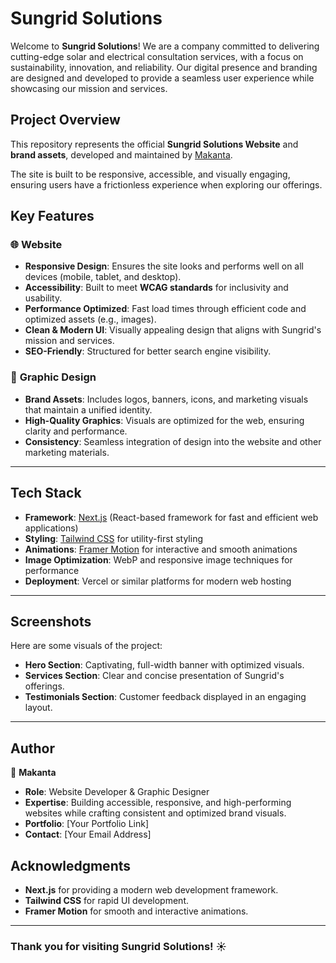 # Sungrid Solutions

Welcome to **Sungrid Solutions**! We are a company committed to delivering cutting-edge solar and electrical consultation services, with a focus on sustainability, innovation, and reliability. Our digital presence and branding are designed and developed to provide a seamless user experience while showcasing our mission and services.

## Project Overview

This repository represents the official **Sungrid Solutions Website** and **brand assets**, developed and maintained by [Makanta](#author).

The site is built to be responsive, accessible, and visually engaging, ensuring users have a frictionless experience when exploring our offerings.

## Key Features

### 🌐 **Website**

- **Responsive Design**: Ensures the site looks and performs well on all devices (mobile, tablet, and desktop).
- **Accessibility**: Built to meet **WCAG standards** for inclusivity and usability.
- **Performance Optimized**: Fast load times through efficient code and optimized assets (e.g., images).
- **Clean & Modern UI**: Visually appealing design that aligns with Sungrid's mission and services.
- **SEO-Friendly**: Structured for better search engine visibility.

### 🎨 **Graphic Design**

- **Brand Assets**: Includes logos, banners, icons, and marketing visuals that maintain a unified identity.
- **High-Quality Graphics**: Visuals are optimized for the web, ensuring clarity and performance.
- **Consistency**: Seamless integration of design into the website and other marketing materials.

---

## Tech Stack

- **Framework**: [Next.js](https://nextjs.org/) (React-based framework for fast and efficient web applications)
- **Styling**: [Tailwind CSS](https://tailwindcss.com/) for utility-first styling
- **Animations**: [Framer Motion](https://www.framer.com/motion/) for interactive and smooth animations
- **Image Optimization**: WebP and responsive image techniques for performance
- **Deployment**: Vercel or similar platforms for modern web hosting

---

## Screenshots

Here are some visuals of the project:

- **Hero Section**: Captivating, full-width banner with optimized visuals.
- **Services Section**: Clear and concise presentation of Sungrid's offerings.
- **Testimonials Section**: Customer feedback displayed in an engaging layout.

---

## Author

👤 **Makanta**

- **Role**: Website Developer & Graphic Designer
- **Expertise**: Building accessible, responsive, and high-performing websites while crafting consistent and optimized brand visuals.
- **Portfolio**: [Your Portfolio Link]
- **Contact**: [Your Email Address]

## Acknowledgments

- **Next.js** for providing a modern web development framework.
- **Tailwind CSS** for rapid UI development.
- **Framer Motion** for smooth and interactive animations.

---

### Thank you for visiting Sungrid Solutions! ☀️
